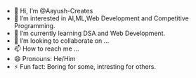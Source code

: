 - 👋 Hi, I’m @Aayush-Creates
- 👀 I’m interested in AI,ML,Web Development and Competitive Programming.
- 🌱 I’m currently learning DSA and Web Development.
- 💞️ I’m looking to collaborate on ...
- 📫 How to reach me ...
- 😄 Pronouns: He/Him 
- ⚡ Fun fact: Boring for some, intresting for others.

<!---
Aayush-Creates/Aayush-Creates is a ✨ special ✨ repository because its `README.md` (this file) appears on your GitHub profile.
You can click the Preview link to take a look at your changes.
--->
